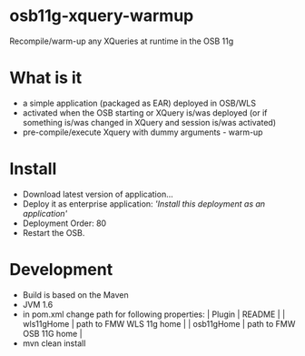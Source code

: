# osb11g-xquery-warmup
Recompile/warm-up any XQueries at runtime in the OSB 11g

# What is it
  - a simple application (packaged as EAR) deployed in OSB/WLS
  - activated when the OSB starting or XQuery is/was deployed (or if something is/was changed in XQuery and session is/was activated)
  - pre-compile/execute Xquery with dummy arguments - warm-up 

# Install
  - Download latest version of application...
  - Deploy it as enterprise application: _'Install this deployment as an application'_
  - Deployment Order: 80
  - Restart the OSB.

# Development
  - Build is based on the Maven
  - JVM 1.6
  - in pom.xml change path for following properties:
| Plugin | README |
| wls11gHome | path to FMW WLS 11g home |
| osb11gHome | path to FMW OSB 11G home |
  - mvn clean install
